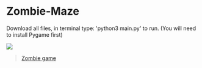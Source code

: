 # Zombie-Maze
Download all files, in terminal type: 'python3 main.py' to run. (You will need to install Pygame first)

![](https://www.gowtham.co.uk/assets/zombie_maze.gif)
<blockquote class="imgur-embed-pub" lang="en" data-id="a/4VE7DmP"  ><a href="//imgur.com/a/4VE7DmP">Zombie game</a></blockquote>
